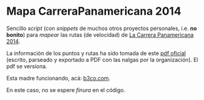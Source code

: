 Mapa CarreraPanamericana 2014
=============================

Sencillo *script* (con *snippets* de muchos otros proyectos personales, i.e. **no bonito**) para *mapear* las rutas (de velocidad) de [La Carrera Panamericana 2014](http://lacarrerapanamericana.com.mx).

La información de los puntos y rutas ha sido tomada de este [pdf oficial](http://www.lacarrerapanamericana.com.mx/images/contenidos/documentos/gps/2014/Localizacion-GPS-secciones-de-Velocidad-2014.pdf) (escrito, parseado y exportado a PDF con las nalgas por la organización). El pdf se versiona.

Esta madre funcionando, acá: [b3co.com](http://b3co.com/panamericana).

En este caso, no se espere *finura* en el código.
